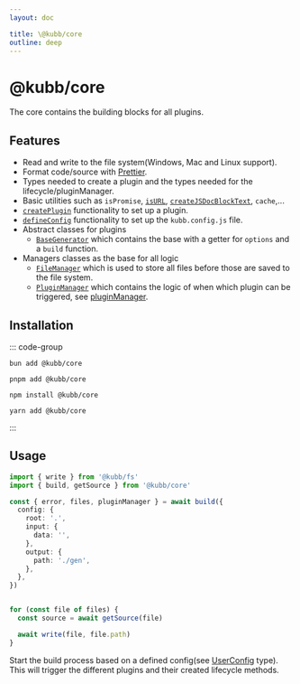 ```yaml
---
layout: doc

title: \@kubb/core
outline: deep
---
```


# @kubb/core

The core contains the building blocks for all plugins.

## Features

- Read and write to the file system(Windows, Mac and Linux support).
- Format code/source with [Prettier](https://prettier.io/).
- Types needed to create a plugin and the types needed for the lifecycle/pluginManager.
- Basic utilities such as `isPromise`, [`isURL`](https://github.com/kubb-labs/kubb/blob/main/packages/core/src/utils/URLPath.ts), [`createJSDocBlockText`](https://github.com/kubb-labs/kubb/blob/main/packages/core/src/transformers/createJSDocBlockText.ts), `cache`,...
- [`createPlugin`](https://github.com/kubb-labs/kubb/blob/main/packages/core/src/plugin.ts) functionality to set up a plugin.
- [`defineConfig`](https://github.com/kubb-labs/kubb/blob/main/packages/core/src/config.ts) functionality to set up the `kubb.config.js` file.
- Abstract classes for plugins
  - [`BaseGenerator`](https://github.com/kubb-labs/kubb/blob/main/packages/core/src/BaseGenerator.ts) which contains the base with a getter for `options` and a `build` function.
- Managers classes as the base for all logic
  - [`FileManager`](https://github.com/kubb-labs/kubb/blob/main/packages/core/src/FileManager.ts) which is used to store all files before those are saved to the file system.
  - [`PluginManager`](https://github.com/kubb-labs/kubb/blob/main/packages/core/src/PluginManager.ts) which contains the logic of when which plugin can be triggered, see [pluginManager](/knowledge-base/pluginManager/).

## Installation

::: code-group

```shell [bun]
bun add @kubb/core
```

```shell [pnpm]
pnpm add @kubb/core
```

```shell [npm]
npm install @kubb/core
```

```shell [yarn]
yarn add @kubb/core
```

:::

## Usage

```typescript
import { write } from '@kubb/fs'
import { build, getSource } from '@kubb/core'

const { error, files, pluginManager } = await build({
  config: {
    root: '.',
    input: {
      data: '',
    },
    output: {
      path: './gen',
    },
  },
})


for (const file of files) {
  const source = await getSource(file)

  await write(file, file.path)
}
```

Start the build process based on a defined config(see [UserConfig](https://github.com/kubb-labs/kubb/blob/main/packages/core/src/config.ts) type).
This will trigger the different plugins and their created lifecycle methods.

